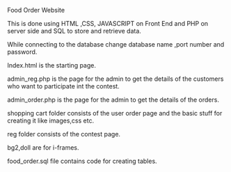 Food Order Website

This is done using HTML ,CSS, JAVASCRIPT on Front End and PHP on server side and SQL to store and retrieve data.

While connecting to the database change database name ,port number and password.

Index.html is the starting page.

admin_reg.php is the page for the admin to get the details of the customers who want to participate int the contest.

admin_order.php is the page for the admin to get the details of the orders.

shopping cart folder consists of the user order page and the basic stuff for creating it like images,css etc.

reg folder consists of the contest page.

bg2,doll are for i-frames.

food_order.sql file contains code for creating tables.
